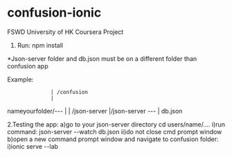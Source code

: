 # confusion-ionic
FSWD University of HK Coursera Project

1. Run: npm install

*Json-server folder and db.json must be on a different folder than confusion app

Example: 

                  | /confusion
                  | 
nameyourfolder/---
                  |                | /json-server
                  |/json-server ---
                                   |  db.json
                                   
2.Testing the app:
  a)go to your json-server directory cd users/name/....
    i)run command: json-server --watch db.json
    ii)do not close cmd prompt window
  b)open a new command prompt window and navigate to confusion folder:
    i)ionic serve --lab
  
